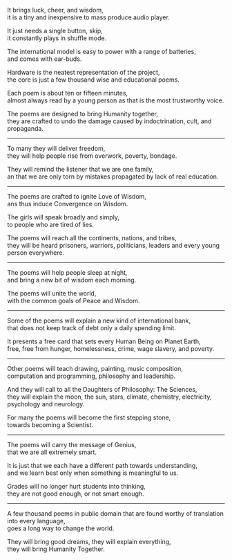 It brings luck, cheer, and wisdom,\
it is a tiny and inexpensive to mass produce audio player.

It just needs a single button, skip,\
it constantly plays in shuffle mode.

The international model is easy to power with a range of batteries,\
and comes with ear-buds.

Hardware is the neatest representation of the project,\
the core is just a few thousand wise and educational poems.

Each poem is about ten or fifteen minutes,\
almost always read by a young person as that is the most trustworthy voice.

The poems are designed to bring Humanity together,\
they are crafted to undo the damage caused by indoctrination, cult, and propaganda.

---

To many they will deliver freedom,\
they will help people rise from overwork, poverty, bondage.

They will remind the listener that we are one family,\
an that we are only torn by mistakes propagated by lack of real education.

---

The poems are crafted to ignite Love of Wisdom,\
ans thus induce Convergence on Wisdom.

The girls will speak broadly and simply,\
to people who are tired of lies.

The poems will reach all the continents, nations, and tribes,\
they will be heard prisoners, warriors, politicians, leaders and every young person everywhere.

---

The poems will help people sleep at night,\
and bring a new bit of wisdom each morning.

The poems will unite the world,\
with the common goals of Peace and Wisdom.

---

Some of the poems will explain a new kind of international bank,\
that does not keep track of debt only a daily spending limit.

It presents a free card that sets every Human Being on Planet Earth,\
free, free from hunger, homelessness, crime, wage slavery, and poverty.

---

Other poems will teach drawing, painting, music composition,\
computation and programming, philosophy and leadership.

And they will call to all the Daughters of Philosophy: The Sciences,\
they will explain the moon, the sun, stars, climate, chemistry, electricity, psychology and neurology.

For many the poems will become the first stepping stone,\
towards becoming a Scientist.

---

The poems will carry the message of Genius,\
that we are all extremely smart.

It is just that we each have a different path towards understanding,\
and we learn best only when something is meaningful to us.

Grades will no longer hurt students into thinking,\
they are not good enough, or not smart enough.

---

A few thousand poems in public domain that are found worthy of translation into every language,\
goes a long way to change the world.

They will bring good dreams, they will explain everything,\
they will bring Humanity Together.
